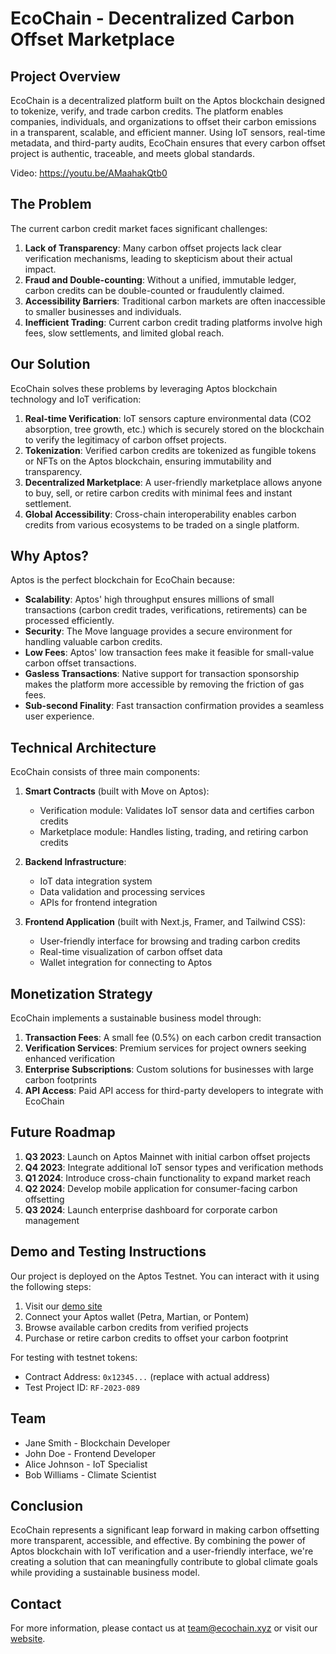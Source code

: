 # EcoChain - Decentralized Carbon Offset Marketplace

## Project Overview

EcoChain is a decentralized platform built on the Aptos blockchain designed to tokenize, verify, and trade carbon credits. The platform enables companies, individuals, and organizations to offset their carbon emissions in a transparent, scalable, and efficient manner. Using IoT sensors, real-time metadata, and third-party audits, EcoChain ensures that every carbon offset project is authentic, traceable, and meets global standards.

Video: https://youtu.be/AMaahakQtb0

## The Problem

The current carbon credit market faces significant challenges:

1. **Lack of Transparency**: Many carbon offset projects lack clear verification mechanisms, leading to skepticism about their actual impact.
2. **Fraud and Double-counting**: Without a unified, immutable ledger, carbon credits can be double-counted or fraudulently claimed.
3. **Accessibility Barriers**: Traditional carbon markets are often inaccessible to smaller businesses and individuals.
4. **Inefficient Trading**: Current carbon credit trading platforms involve high fees, slow settlements, and limited global reach.

## Our Solution

EcoChain solves these problems by leveraging Aptos blockchain technology and IoT verification:

1. **Real-time Verification**: IoT sensors capture environmental data (CO2 absorption, tree growth, etc.) which is securely stored on the blockchain to verify the legitimacy of carbon offset projects.
2. **Tokenization**: Verified carbon credits are tokenized as fungible tokens or NFTs on the Aptos blockchain, ensuring immutability and transparency.
3. **Decentralized Marketplace**: A user-friendly marketplace allows anyone to buy, sell, or retire carbon credits with minimal fees and instant settlement.
4. **Global Accessibility**: Cross-chain interoperability enables carbon credits from various ecosystems to be traded on a single platform.

## Why Aptos?

Aptos is the perfect blockchain for EcoChain because:

- **Scalability**: Aptos' high throughput ensures millions of small transactions (carbon credit trades, verifications, retirements) can be processed efficiently.
- **Security**: The Move language provides a secure environment for handling valuable carbon credits.
- **Low Fees**: Aptos' low transaction fees make it feasible for small-value carbon offset transactions.
- **Gasless Transactions**: Native support for transaction sponsorship makes the platform more accessible by removing the friction of gas fees.
- **Sub-second Finality**: Fast transaction confirmation provides a seamless user experience.

## Technical Architecture

EcoChain consists of three main components:

1. **Smart Contracts** (built with Move on Aptos):
   - Verification module: Validates IoT sensor data and certifies carbon credits
   - Marketplace module: Handles listing, trading, and retiring carbon credits

2. **Backend Infrastructure**:
   - IoT data integration system
   - Data validation and processing services
   - APIs for frontend integration

3. **Frontend Application** (built with Next.js, Framer, and Tailwind CSS):
   - User-friendly interface for browsing and trading carbon credits
   - Real-time visualization of carbon offset data
   - Wallet integration for connecting to Aptos

## Monetization Strategy

EcoChain implements a sustainable business model through:

1. **Transaction Fees**: A small fee (0.5%) on each carbon credit transaction
2. **Verification Services**: Premium services for project owners seeking enhanced verification
3. **Enterprise Subscriptions**: Custom solutions for businesses with large carbon footprints
4. **API Access**: Paid API access for third-party developers to integrate with EcoChain

## Future Roadmap

1. **Q3 2023**: Launch on Aptos Mainnet with initial carbon offset projects
2. **Q4 2023**: Integrate additional IoT sensor types and verification methods
3. **Q1 2024**: Introduce cross-chain functionality to expand market reach
4. **Q2 2024**: Develop mobile application for consumer-facing carbon offsetting
5. **Q3 2024**: Launch enterprise dashboard for corporate carbon management

## Demo and Testing Instructions

Our project is deployed on the Aptos Testnet. You can interact with it using the following steps:

1. Visit our [demo site](https://ecochain-demo.vercel.app)
2. Connect your Aptos wallet (Petra, Martian, or Pontem)
3. Browse available carbon credits from verified projects
4. Purchase or retire carbon credits to offset your carbon footprint

For testing with testnet tokens:
- Contract Address: `0x12345...` (replace with actual address)
- Test Project ID: `RF-2023-089`

## Team

- Jane Smith - Blockchain Developer
- John Doe - Frontend Developer
- Alice Johnson - IoT Specialist
- Bob Williams - Climate Scientist

## Conclusion

EcoChain represents a significant leap forward in making carbon offsetting more transparent, accessible, and effective. By combining the power of Aptos blockchain with IoT verification and a user-friendly interface, we're creating a solution that can meaningfully contribute to global climate goals while providing a sustainable business model.

## Contact

For more information, please contact us at team@ecochain.xyz or visit our [website](https://ecochain.xyz). 
